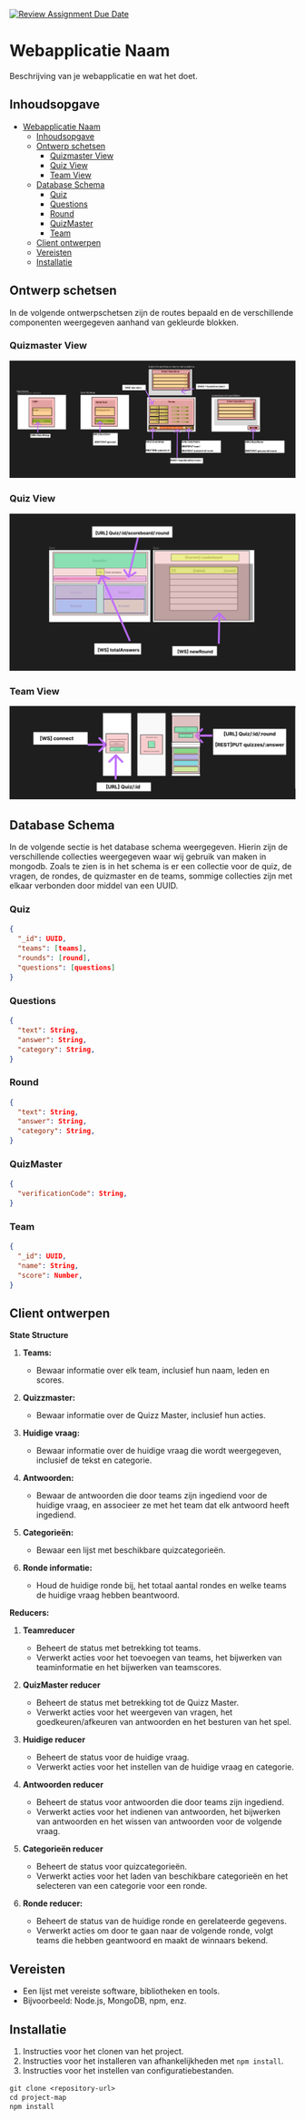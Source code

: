 [![Review Assignment Due Date](https://classroom.github.com/assets/deadline-readme-button-24ddc0f5d75046c5622901739e7c5dd533143b0c8e959d652212380cedb1ea36.svg)](https://classroom.github.com/a/nfN6GiDF)

# Webapplicatie Naam

Beschrijving van je webapplicatie en wat het doet.

## Inhoudsopgave
- [Webapplicatie Naam](#webapplicatie-naam)
  - [Inhoudsopgave](#inhoudsopgave)
  - [Ontwerp schetsen](#ontwerp-schetsen)
    - [Quizmaster View](#quizmaster-view)
    - [Quiz View](#quiz-view)
    - [Team View](#team-view)
  - [Database Schema](#database-schema)
    - [Quiz](#quiz)
    - [Questions](#questions)
    - [Round](#round)
    - [QuizMaster](#quizmaster)
    - [Team](#team)
  - [Client ontwerpen](#client-ontwerpen)
  - [Vereisten](#vereisten)
  - [Installatie](#installatie)

## Ontwerp schetsen 
In de volgende ontwerpschetsen zijn de routes bepaald en de verschillende componenten weergegeven aanhand van gekleurde blokken. 
### Quizmaster View

![Alt Text](files/QuizMaster.png?raw=true "QuizMaster")

### Quiz View

![Alt Text](files/Quiz.png?raw=true "Quiz")

### Team View

![Alt Text](files/Team.png?raw=true "Team")

## Database Schema
In de volgende sectie is het database schema weergegeven. Hierin zijn de verschillende collecties weergegeven waar wij gebruik van maken in mongodb. Zoals te zien is in het schema is er een collectie voor de quiz, de vragen, de rondes, de quizmaster en de teams, sommige collecties zijn met elkaar verbonden door middel van een UUID.
### Quiz
```json
{
  "_id": UUID,  
  "teams": [teams],
  "rounds": [round],
  "questions": [questions]
}
```

### Questions
```json
{
  "text": String,
  "answer": String,
  "category": String,
}
```

### Round
```json
{
  "text": String,
  "answer": String,
  "category": String,
}
```

### QuizMaster
```json
{
  "verificationCode": String,
}
```

### Team
```json
{
  "_id": UUID,    
  "name": String,
  "score": Number,
}
```
## Client ontwerpen

**State Structure**

1. **Teams:**
   - Bewaar informatie over elk team, inclusief hun naam, leden en scores.

2. **Quizzmaster:**
   - Bewaar informatie over de Quizz Master, inclusief hun acties.

3. **Huidige vraag:**
   - Bewaar informatie over de huidige vraag die wordt weergegeven, inclusief de tekst en categorie.

4. **Antwoorden:**
   - Bewaar de antwoorden die door teams zijn ingediend voor de huidige vraag, en associeer ze met het team dat elk antwoord heeft ingediend.

5. **Categorieën:**
   - Bewaar een lijst met beschikbare quizcategorieën.

6. **Ronde informatie:**
   - Houd de huidige ronde bij, het totaal aantal rondes en welke teams de huidige vraag hebben beantwoord.

**Reducers:**

1. **Teamreducer**
   - Beheert de status met betrekking tot teams.
   - Verwerkt acties voor het toevoegen van teams, het bijwerken van teaminformatie en het bijwerken van teamscores.

2. **QuizMaster reducer**
   - Beheert de status met betrekking tot de Quizz Master.
   - Verwerkt acties voor het weergeven van vragen, het goedkeuren/afkeuren van antwoorden en het besturen van het spel.

3. **Huidige reducer**
   - Beheert de status voor de huidige vraag.
   - Verwerkt acties voor het instellen van de huidige vraag en categorie.

4. **Antwoorden reducer**
   - Beheert de status voor antwoorden die door teams zijn ingediend.
   - Verwerkt acties voor het indienen van antwoorden, het bijwerken van antwoorden en het wissen van antwoorden voor de volgende vraag.

5. **Categorieën reducer**
   - Beheert de status voor quizcategorieën.
   - Verwerkt acties voor het laden van beschikbare categorieën en het selecteren van een categorie voor een ronde.

6. **Ronde reducer:**
   - Beheert de status van de huidige ronde en gerelateerde gegevens.
   - Verwerkt acties om door te gaan naar de volgende ronde, volgt teams die hebben geantwoord en maakt de winnaars bekend.


## Vereisten

- Een lijst met vereiste software, bibliotheken en tools.
- Bijvoorbeeld: Node.js, MongoDB, npm, enz.

## Installatie

1. Instructies voor het clonen van het project.
2. Instructies voor het installeren van afhankelijkheden met `npm install`.
3. Instructies voor het instellen van configuratiebestanden.

```shell
git clone <repository-url>
cd project-map
npm install
```

